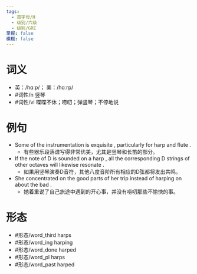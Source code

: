 ```yaml
---
tags:
  - 首字母/H
  - 级别/六级
  - 级别/GRE
掌握: false
模糊: false
---
```

# 词义
- 英：/hɑːp/； 美：/hɑːrp/
- #词性/n  竖琴
- #词性/vi  喋喋不休；唠叨；弹竖琴；不停地说
# 例句
- Some of the instrumentation is exquisite , particularly for harp and flute .
	- 有些器乐段落谱写得非常优美，尤其是竖琴和长笛的部分。
- If the note of D is sounded on a harp , all the corresponding D strings of other octaves will likewise resonate .
	- 如果用竖琴演奏D音符，其他八度音阶所有相应的D弦都将发出共鸣。
- She concentrated on the good parts of her trip instead of harping on about the bad .
	- 她着重说了自己旅途中遇到的开心事，并没有唠叨那些不愉快的事。
# 形态
- #形态/word_third harps
- #形态/word_ing harping
- #形态/word_done harped
- #形态/word_pl harps
- #形态/word_past harped
